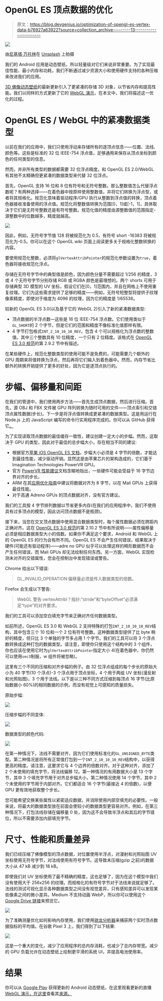 # OpenGL ES 顶点数据的优化

> 原文：<https://blog.devgenius.io/optimization-of-opengl-es-vertex-data-b76927a63922?source=collection_archive---------13----------------------->

![](img/f470e83cd618e08153c804b406e7e5bb.png)

由[尼基塔·万托林](https://unsplash.com/@vantorin?utm_source=medium&utm_medium=referral)在 [Unsplash](https://unsplash.com?utm_source=medium&utm_medium=referral) 上拍摄

我们的 Android 应用是动态壁纸，所以轻量级对它们来说非常重要。为了实现最佳性能、最小内存和功耗，我们不断通过减少资源大小和使用硬件支持的各种压缩来改进我们的应用。

[3D 佛像动态壁纸](https://play.google.com/store/apps/details?id=org.androidworks.livewallpaperbuddha)的最新更新引入了更紧凑的存储 3D 对象，以节省内存和提高性能。我们以同样的方式更新了它的 [WebGL 演示](https://keaukraine.github.io/webgl-buddha/index.html)，在本文中，我们将描述这一优化的过程。

# OpenGL ES / WebGL 中的紧凑数据类型

以前在我们的应用中，我们只使用浮动来存储所有的逐顶点信息——位置、法线、颜色等。这些是标准的 32 位 IEEE-754 浮点值，足够通用来保存从顶点坐标到颜色的任何类型的信息。

然而，并非所有类型的数据都需要 32 位浮点精度。和 OpenGL ES 2.0/WebGL 有其他不太精确但更紧凑的数据类型来代替 32 位浮点。

首先，OpenGL 支持 16 位和 8 位有符号和无符号整数。那么整数值怎么代替浮点数呢？有两种选择——在着色器中按原样使用整数值，并将它们转换为浮点型，或者将其规格化。规范化意味着驱动程序/GPU 执行从整数到浮点值的转换，顶点着色器接收准备使用的浮点值。规范化将整数值转换为范围[0，1]或[-1，1]，具体取决于它们是无符号整数还是有符号整数。规范化值的精度由源整数值的范围指定-源整数中的位数越多，精度就越高。

![](img/af0f4716d0a31c6c4ce18f3f0de85b77.png)

因此，例如，无符号字节值 128 将被规范化为 0.5，有符号 short -16383 将被规范化为-0.5。你可以在这个 OpenGL wiki 页面上阅读更多关于规格化整数转换的内容。

要使用规范化整数，必须将`glVertexAttribPointer`的规范化参数设置为`true`，着色器将接收规范化浮点。

存储在无符号字节中的典型值是颜色，因为颜色分量不需要超过 1/256 的精度，3 或 4 个无符号字节分别存储 RGB 或 RGBA 颜色是最理想的。两个 shorts 可用于存储典型 3D 模型的 UV 坐标，假设它们在[0，1]范围内，并且在网格上不使用重复纹理。它们为这些需求提供了足够的精度——例如，无符号短整型将提供子纹理像素精度，即使对于维度为 4096 的纹理，因为它的精度是 1/65536。

较新的 OpenGL ES 3.0(以及基于它的 WebGL 2)引入了新的紧凑数据类型:

*   顶点数据的半浮点数—这些是 16 位 IEEE-754 浮点数。它们使用类似于`GL_SHORT`的 2 个字节，但是它们的范围和精度不像标准化值那样有限。
*   4 字节打包格式`INT_2_10_10_10_REV`，包含 4 个可以规格化为浮点数的整数值。其中三个整数具有 10 位精度，一个只有 2 位精度。该格式在 [OpenGL ES 3.0 规范](https://www.khronos.org/registry/OpenGL/specs/es/3.0/es_spec_3.0.pdf)的第 2.9.2 节中有描述。

在某些硬件上，规范化整数类型的使用可能不是免费的，可能需要几个额外的 GPU 周期来将值转换为浮点，然后再将它们输入到着色器中。然而，内存节省比额外的转换开销提供了更多的好处，因为它是逐顶点执行的。

# 步幅、偏移量和间距

在我们的管道中，我们使用两步方法——首先生成顶点数据，然后进行压缩。首先，源 OBJ 和 FBX 文件被 GPU 阵列转换为随时可用的文件——顶点索引和交错顶点属性数据(步长)。下一步是将浮点值转换成更紧凑的数据类型。这是用运行在 Node.js 上的 JavaScript 编写的命令行实用程序完成的。你可以从 GitHub 获得它[。](https://github.com/keaukraine/stride-compressor)

为了实现读取顶点数据的最佳缓存一致性，建议创建一定大小的步幅。然而，这取决于 GPU 的类型，因此对于最佳的总步幅大小，存在相当不同的建议:

*   根据官方[苹果 iOS OpenGL ES 文档](https://developer.apple.com/library/archive/documentation/3DDrawing/Conceptual/OpenGLES_ProgrammingGuide/TechniquesforWorkingwithVertexData/TechniquesforWorkingwithVertexData.html)，步幅大小必须是 4 字节的倍数，才能达到最佳性能，减少驱动开销。显然这是由苹果芯片的架构造成的，它们基于 Imagination Technologies PowerVR GPU。
*   官方 [PowerVR 性能建议](https://cdn.imgtec.com/sdk-documentation/PowerVR.Performance+Recommendations.pdf)文档含糊地指出，一些硬件可能会受益于 16 字节边界对齐的步长。
*   ARM 在其[应用优化指南](https://developer.arm.com/docs/dui0555/a/optimization-checklist/ensure-your-application-is-not-cpu-bound/align-data)中建议将数据对齐为 8 字节，以在 Mali GPUs 上获得最佳性能。
*   对于高通 Adreno GPUs 的顶点数据对齐，没有官方建议。

我们的工具按 4 字节排列数据以节省更多内存(在我们的应用程序中，我们不使用具有过多顶点的模型，因此访问顶点数据不是瓶颈)。

接下来，当您在交叉顶点数据中使用混合数据类型时，每个属性数据必须在跨距内正确对齐。这在 [OpenGL ES 3.0 规范](https://www.khronos.org/registry/OpenGL/specs/es/3.0/es_spec_3.0.pdf)的第 2.10.2 节中有所说明——属性偏移量必须是相应数据类型大小的倍数。如果你不满足这个要求，Android 和 WebGL 上的 OpenGL ES 的行为会有所不同。OpenGL ES 不会产生任何错误，结果取决于硬件(可能还有驱动程序)——adre no GPU 似乎可以处理这样的畸形数据而不会产生任何错误，而 Mali GPUs 却无法绘制任何东西。另一方面，WebGL 实现检测未对齐的交错属性，您会在控制台中发现错误或警告。

Chrome 给出以下错误:

> GL_INVALID_OPERATION:偏移量必须是传入数据类型的倍数。

Firefox 会生成以下警告:

> WebGL 警告:vertexAttribI？指针:“stride”和“byteOffset”必须满足“type”的对齐要求。

我们的工具可以添加空白填充字节来正确对齐任何数据类型。

如前所述，OpenGL ES 3.0 和 WebGL 2 支持特殊的打包`INT_2_10_10_10_REV`结构，其中包含三个 10 位和一个 2 位有符号整数。这种数据类型提供了比 byte 稍好的精度，但只比 3 个单独的字节多占用 1 个字节。我们的工具可以将 3 个浮点数转换成这种打包的数据类型。请注意，即使你只使用这个结构中的 3 个组件，你也应该在使用它时为`glVertexAttribPointer`指定大小 4(在着色器中，你仍然可以使用`vec3`制服，w 组件将被忽略)。

这里有三个不同的压缩和对齐步幅的例子。由 32 位浮点组成的每个步长的原始大小为 40 字节(10 个浮点)-3 个浮点用于顶点坐标，4 个用于两组 UV 坐标(漫反射和光照贴图)，3 个用于法线。以下是以三种不同方式压缩到每顶点 16 字节(比原始数据小 60%)的相同数据的示例，而没有视觉上可感知的质量损失。

原始步幅:

![](img/ca0d80183e19293924f4c43dac0eea10.png)

压缩步幅的不同变体:

![](img/0fcd5d7c4e4c112c9358ff21976d40b6.png)

数据类型的颜色代码:

![](img/2e56aaf49cc0c831d0d6a3bd4d668a96.png)

在第一种情况下，法线不需要对齐，因为它们使用标准化的`GL_UNSIGNED_BYTE`类型。第二种情况是将所有正常值打包到一个`INT_2_10_10_10_REV`结构中，以获得更高的精度。请注意，这要求它与 4 个边界的倍数对齐。对于这种对齐，添加了 2 个未使用的填充字节，将法线偏移 12。第一种情况的有用数据大小是 13 个字节，其中 3 个填充字节用于对齐总步幅大小，第二种情况使用 14 个字节，其中 2 个未使用的字节用于内部对齐。它们都适合 16 个字节(最接近 4 的倍数)，以便 GPU 更有效地获取整个步长。

您可能希望交换某些属性以紧密适应数据，并消除使用内部空填充的必要性。一般来说，将最大的数据类型放在前面会使较小的数据类型更容易对齐。例如，在第三种情况下，打包法线存储在偏移量 0 处，因为这不会导致半浮点和其后的字节错位，所以不需要添加内部填充字节。

# 尺寸、性能和质量差异

我们已经压缩了佛像模型的顶点数据，对位置使用半浮点，对漫射和光照贴图 UV 坐标使用无符号字节，对法线使用有符号字节。这导致未压缩(gzip 之前)的数据大小从 47 kB 减少到 18 kB。

即使我们对 UV 坐标使用了最不精确的精度，这也足够了，因为在这个模型中我们没有使用大于 256x256 的纹理。而规格化的有符号字节对于法线来说就足够了。法线的测试可视化显示各种数据类型之间没有视觉差异，只有感知差异可以发现某些像素之间的微小差异。Medium 不支持动画 WebP，所以你可以使用这个 [Google Drive 链接](https://drive.google.com/file/d/1wTSQiQSS2HRPCSQkMShxuRgfcTrC11Ka/view?usp=sharing)来预览它。

![](img/21d6ccf3d5db56ef4fe395d6087103ed.png)

为了准确测量优化如何影响内存使用，我们使用[骁龙分析器](https://developer.qualcomm.com/software/snapdragon-profiler)来捕获两个实时顶点数据指标的平均值。在谷歌 Pixel 3 上，我们得到了以下结果:

![](img/7e206a9b268992b7fda50fdfb830b158.png)

这是一个重大的变化，减少了应用程序的总内存消耗，也减少了总内存带宽。减少的 GPU 负载允许在动态壁纸上绘制更平滑的系统 UI，并提高电池使用率。

# 结果

你可以从 [Google Play](https://play.google.com/store/apps/details?id=org.androidworks.livewallpaperbuddha) 获得更新的 Android 动态壁纸，在这里观看更新的直播 [WebGL 演示，在这里](https://keaukraine.github.io/webgl-buddha/index.html)查看其[来源。](https://github.com/keaukraine/webgl-buddha)